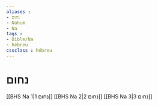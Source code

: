 ```yaml
---
aliases : 
- נחום
- Nahum
- Na
tags : 
- Bible/Na
- hébreu
cssclass : hébreu
---
```


# נחום

[[BHS Na 1|נחום 1]]
[[BHS Na 2|נחום 2]]
[[BHS Na 3|נחום 3]]
